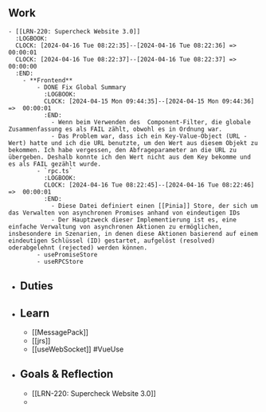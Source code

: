## Work
	- [[LRN-220: Supercheck Website 3.0]]
	  :LOGBOOK:
	  CLOCK: [2024-04-16 Tue 08:22:35]--[2024-04-16 Tue 08:22:36] =>  00:00:01
	  CLOCK: [2024-04-16 Tue 08:22:37]--[2024-04-16 Tue 08:22:37] =>  00:00:00
	  :END:
		- **Frontend**
			- DONE Fix Global Summary
			  :LOGBOOK:
			  CLOCK: [2024-04-15 Mon 09:44:35]--[2024-04-15 Mon 09:44:36] =>  00:00:01
			  :END:
				- Wenn beim Verwenden des  Component-Filter, die globale Zusammenfassung es als FAIL zählt, obwohl es in Ordnung war.
				- Das Problem war, dass ich ein Key-Value-Object (URL - Wert) hatte und ich die URL benutzte, um den Wert aus diesem Objekt zu bekommen. Ich habe vergessen, den Abfrageparameter an die URL zu übergeben. Deshalb konnte ich den Wert nicht aus dem Key bekomme und es als FAIL gezählt wurde.
			- `rpc.ts`
			  :LOGBOOK:
			  CLOCK: [2024-04-16 Tue 08:22:45]--[2024-04-16 Tue 08:22:46] =>  00:00:01
			  :END:
				- Diese Datei definiert einen [[Pinia]] Store, der sich um das Verwalten von asynchronen Promises anhand von eindeutigen IDs
				- Der Hauptzweck dieser Implementierung ist es, eine einfache Verwaltung von asynchronen Aktionen zu ermöglichen, insbesondere in Szenarien, in denen diese Aktionen basierend auf einem eindeutigen Schlüssel (ID) gestartet, aufgelöst (resolved) oderabgelehnt (rejected) werden können.
			- usePromiseStore
			- useRPCStore
- ## Duties
- ## Learn
	- [[MessagePack]]
	- [[jrs]]
	- [[useWebSocket]] #VueUse
- ## Goals & Reflection
	- [[LRN-220: Supercheck Website 3.0]]
	-